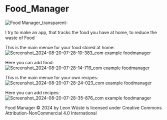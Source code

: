 # Food_Manager
![Food Manager_transparent-](https://github.com/user-attachments/assets/2f58eb38-68fc-4fcc-b43f-8bc8dfdf3b92)

I try to make an app, that tracks the food you have at home, to reduce the waste of Food

This is the main menue for your food stored at home:
![Screenshot_2024-08-20-07-28-10-383_com example foodmanager](https://github.com/user-attachments/assets/0705c9db-796c-4a89-b1e4-9016a3fddd56)

Here you can add food:
![Screenshot_2024-08-20-07-28-14-719_com example foodmanager](https://github.com/user-attachments/assets/e867e136-42cc-46e0-a055-a9249391d9ed)

This is the main menue for your own recipes:
![Screenshot_2024-08-20-07-28-24-023_com example foodmanager](https://github.com/user-attachments/assets/437783a5-5861-4650-99c9-9ffec4505483)

Here you can add recipes:
![Screenshot_2024-08-20-07-28-35-876_com example foodmanager](https://github.com/user-attachments/assets/2f607a19-5a56-44ba-91fa-efcc9bc0272f)


Food Manager © 2024 by Leon Wüste is licensed under Creative Commons Attribution-NonCommercial 4.0 International 
